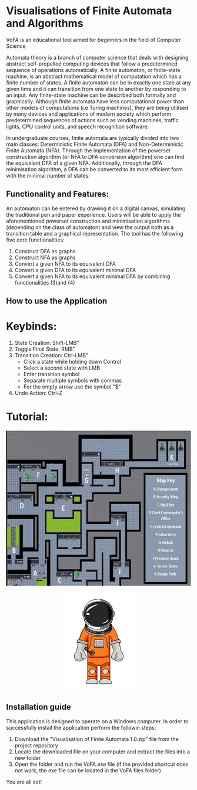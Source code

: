 # Visualisations of Finite Automata and Algorithms


VoFA is an educational tool aimed for beginners in the field of Computer Science

Automata theory is a branch of computer science that deals with designing abstract self-propelled computing devices that follow a predetermined sequence of operations automatically. A finite automaton, or finite-state machine, is an abstract mathematical model of computation which has a finite number of states. A finite automaton can 
be in exactly one state at any given time and it can transition from one state to another by responding to an input. Any finite-state machine can be described both formally 
and graphically. Although finite automata have less computational power than other models of computations (i.e Turing machines), they are being utilised by many devices and applications of modern society which perform predetermined sequences of actions such as vending machines, traffic lights, CPU control units, and speech recognition software.

In undergraduate courses, finite automata are typically divided into two main classes: Deterministic Finite Automata (DFA) and Non-Deterministic Finite Automata (NFA). 
Through the implementation of the powerset construction algorithm (or NFA to DFA conversion algorithm) one can find the equivalent DFA of a given NFA. Additionally, through 
the DFA minimisation algorithm, a DFA can be converted to its most efficient form with the minimal number of states.


## Functionality and Features:

An automaton can be entered by drawing it on a digital canvas, simulating the traditional pen and paper experience. Users will be able to apply the aforementioned powerset construction and minimisation algorithms (depending on the class of automaton) and view the output both as a transition table and a graphical representation. The tool has 
the following five core functionalities:

1. Construct DFA as graphs
2. Construct NFA as graphs
3. Convert a given NFA to its equivalent DFA
4. Convert a given DFA to its equivalent minimal DFA
5. Convert a given NFA to its equivalent minimal DFA by combining functionalities (3)and (4)


## How to use the Application

# Keybinds:
1. State Creation: Shift-LMB" 
2. Toggle Final State: RMB"
3. Transition Creation: Ctrl-LMB"
   - Click a state while holding down Control
   - Select a second state with LMB
   - Enter transition symbol
   - Separate multiple symbols with commas
   - For the empty arrow use the symbol "$"
4. Undo Action: Ctrl-Z

# Tutorial:



<p align="center">
  <img width="641" height="422" src="https://github.com/avoutsinas/Moon-Base-Delta/blob/main/images/picture3.jpg">
</p>

<p align="center">
  <img width="200" height="267" src="https://github.com/avoutsinas/Moon-Base-Delta/blob/main/Custom_graphics/Animation_Preview_Front.gif">
</p>

## Installation guide
This application is designed to operate on a Windows computer. In order to successfully install the application perform the followin steps:

1. Download the "Visualisation of Finite Automata 1.0.zip" file from the project repository
2. Locate the downloaded file on your computer and extract the files into a new folder
3. Open the folder and run the VoFA.exe file (if the provided shortcut does not work, the exe file can be located in the VoFA files folder)

You are all set!

